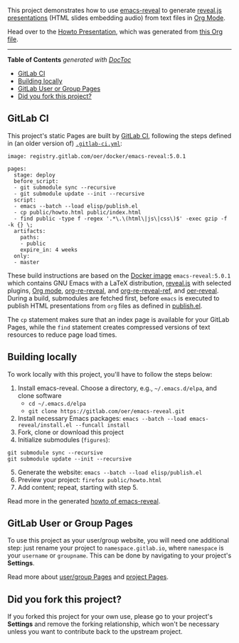 <!--- Local IspellDict: en -->

This project demonstrates how to use
[emacs-reveal](https://gitlab.com/oer/emacs-reveal) to generate
[reveal.js presentations](https://revealjs.com/)
(HTML slides embedding audio)
from text files in [Org Mode](https://orgmode.org/).

Head over to the
[Howto Presentation](https://oer.gitlab.io/emacs-reveal-howto/howto.html),
which was generated from [this Org file](howto.org).

---

<!-- START doctoc generated TOC please keep comment here to allow auto update -->
<!-- DON'T EDIT THIS SECTION, INSTEAD RE-RUN doctoc TO UPDATE -->
**Table of Contents**  *generated with [DocToc](https://github.com/thlorenz/doctoc)*

- [GitLab CI](#gitlab-ci)
- [Building locally](#building-locally)
- [GitLab User or Group Pages](#gitlab-user-or-group-pages)
- [Did you fork this project?](#did-you-fork-this-project)

<!-- END doctoc generated TOC please keep comment here to allow auto update -->

## GitLab CI

This project's static Pages are built by [GitLab CI][ci], following the steps
defined in (an older version of) [`.gitlab-ci.yml`](.gitlab-ci.yml):

```
image: registry.gitlab.com/oer/docker/emacs-reveal:5.0.1

pages:
  stage: deploy
  before_script:
  - git submodule sync --recursive
  - git submodule update --init --recursive
  script:
  - emacs --batch --load elisp/publish.el
  - cp public/howto.html public/index.html
  - find public -type f -regex '.*\.\(html\|js\|css\)$' -exec gzip -f -k {} \;
  artifacts:
    paths:
    - public
    expire_in: 4 weeks
  only:
  - master
```

These build instructions are based on the [Docker image](https://gitlab.com/oer/docker)
`emacs-reveal:5.0.1` which contains GNU Emacs with a LaTeX
distribution, [reveal.js](https://revealjs.com/) with selected plugins,
[Org mode](https://orgmode.org/),
[org-re-reveal](https://gitlab.com/oer/org-re-reveal), and
[org-re-reveal-ref](https://gitlab.com/oer/org-re-reveal-ref), and
[oer-reveal](https://gitlab.com/oer/oer-reveal).
During a build, submodules are fetched first, before `emacs` is
executed to publish HTML presentations from `org` files as defined in
[publish.el](elisp/publish.el).

The `cp` statement makes sure that an index page is available for your
GitLab Pages, while the `find` statement creates compressed versions
of text resources to reduce page load times.

## Building locally

To work locally with this project, you'll have to follow the steps below:

1. Install emacs-reveal.  Choose a directory, e.g., `~/.emacs.d/elpa`, and clone software
   - `cd ~/.emacs.d/elpa`
   - `git clone https://gitlab.com/oer/emacs-reveal.git`
2. Install necessary Emacs packages: `emacs --batch --load emacs-reveal/install.el --funcall install`
3. Fork, clone or download this project
4. Initialize submodules (`figures`):
```
git submodule sync --recursive
git submodule update --init --recursive
```
5. Generate the website: `emacs --batch --load elisp/publish.el`
6. Preview your project: `firefox public/howto.html`
7. Add content; repeat, starting with step 5.

Read more in the generated [howto of emacs-reveal](https://oer.gitlab.io/emacs-reveal-howto/howto.html).

## GitLab User or Group Pages

To use this project as your user/group website, you will need one additional
step: just rename your project to `namespace.gitlab.io`, where `namespace` is
your `username` or `groupname`. This can be done by navigating to your
project's **Settings**.

Read more about [user/group Pages][userpages] and [project Pages][projpages].

## Did you fork this project?

If you forked this project for your own use, please go to your project's
**Settings** and remove the forking relationship, which won't be necessary
unless you want to contribute back to the upstream project.

[ci]: https://about.gitlab.com/gitlab-ci/
[userpages]: https://docs.gitlab.com/ce/user/project/pages/introduction.html#user-or-group-pages
[projpages]: https://docs.gitlab.com/ce/user/project/pages/introduction.html#project-pages
